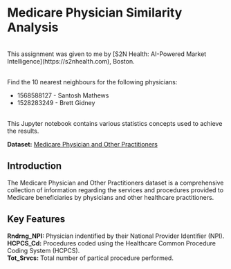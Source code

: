 # Medicare Physician Similarity Analysis</span>
<br>
This assignment was given to me by [S2N Health: AI-Powered Market Intelligence](https://s2nhealth.com), Boston.
<br>
<br>

Find the 10 nearest neighbours for the following physicians:
 - 1568588127 - Santosh Mathews
 - 1528283249 - Brett Gidney

<br>
This Jupyter notebook contains various statistics concepts used to achieve the results.
<br>

**Dataset:** [Medicare Physician and Other Practitioners](https://data.cms.gov/provider-summary-by-type-of-service/medicare-physician-other-practitioners/medicare-physician-other-practitioners-by-provider-and-service/data)

## Introduction
The Medicare Physician and Other Practitioners dataset is a comprehensive collection of information regarding the services and procedures provided to Medicare beneficiaries by physicians and other healthcare practitioners.

## Key Features
**Rndrng_NPI:** Physician indentified by their National Provider Identifier (NPI).<br>
**HCPCS_Cd:** Procedures coded using the Healthcare Common Procedure Coding System (HCPCS).<br>
**Tot_Srvcs:** Total number of partical procedure performed.<br>
